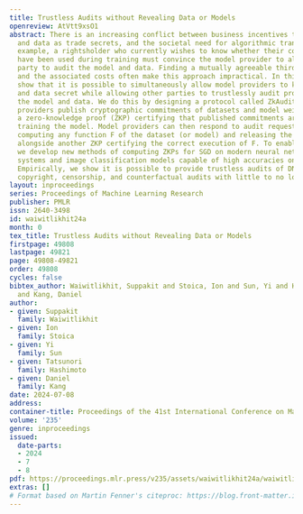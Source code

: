 ```yaml
---
title: Trustless Audits without Revealing Data or Models
openreview: AtVtt9xsO1
abstract: There is an increasing conflict between business incentives to hide models
  and data as trade secrets, and the societal need for algorithmic transparency. For
  example, a rightsholder who currently wishes to know whether their copyrighted works
  have been used during training must convince the model provider to allow a third
  party to audit the model and data. Finding a mutually agreeable third party is difficult,
  and the associated costs often make this approach impractical. In this work, we
  show that it is possible to simultaneously allow model providers to keep their models
  and data secret while allowing other parties to trustlessly audit properties of
  the model and data. We do this by designing a protocol called ZkAudit in which model
  providers publish cryptographic commitments of datasets and model weights, alongside
  a zero-knowledge proof (ZKP) certifying that published commitments are derived from
  training the model. Model providers can then respond to audit requests by privately
  computing any function F of the dataset (or model) and releasing the output of F
  alongside another ZKP certifying the correct execution of F. To enable ZkAudit,
  we develop new methods of computing ZKPs for SGD on modern neural nets for recommender
  systems and image classification models capable of high accuracies on ImageNet.
  Empirically, we show it is possible to provide trustless audits of DNNs, including
  copyright, censorship, and counterfactual audits with little to no loss in accuracy.
layout: inproceedings
series: Proceedings of Machine Learning Research
publisher: PMLR
issn: 2640-3498
id: waiwitlikhit24a
month: 0
tex_title: Trustless Audits without Revealing Data or Models
firstpage: 49808
lastpage: 49821
page: 49808-49821
order: 49808
cycles: false
bibtex_author: Waiwitlikhit, Suppakit and Stoica, Ion and Sun, Yi and Hashimoto, Tatsunori
  and Kang, Daniel
author:
- given: Suppakit
  family: Waiwitlikhit
- given: Ion
  family: Stoica
- given: Yi
  family: Sun
- given: Tatsunori
  family: Hashimoto
- given: Daniel
  family: Kang
date: 2024-07-08
address:
container-title: Proceedings of the 41st International Conference on Machine Learning
volume: '235'
genre: inproceedings
issued:
  date-parts:
  - 2024
  - 7
  - 8
pdf: https://proceedings.mlr.press/v235/assets/waiwitlikhit24a/waiwitlikhit24a.pdf
extras: []
# Format based on Martin Fenner's citeproc: https://blog.front-matter.io/posts/citeproc-yaml-for-bibliographies/
---
```

